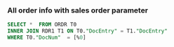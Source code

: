 ### All order info with sales order parameter

```sql
SELECT *  FROM ORDR T0
INNER JOIN RDR1 T1 ON T0."DocEntry" = T1."DocEntry"
WHERE T0."DocNum"  = [%0]
```
